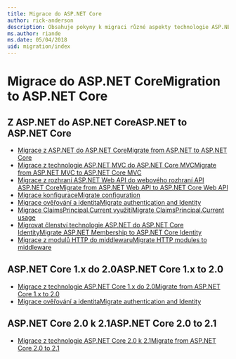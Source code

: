 ```yaml
---
title: Migrace do ASP.NET Core
author: rick-anderson
description: Obsahuje pokyny k migraci různé aspekty technologie ASP.NET 4.x ASP.NET Core.
ms.author: riande
ms.date: 05/04/2018
uid: migration/index
---
```

# <a name="migration-to-aspnet-core"></a><span data-ttu-id="4b4eb-103">Migrace do ASP.NET Core</span><span class="sxs-lookup"><span data-stu-id="4b4eb-103">Migration to ASP.NET Core</span></span>

## <a name="aspnet-to-aspnet-core"></a><span data-ttu-id="4b4eb-104">Z ASP.NET do ASP.NET Core</span><span class="sxs-lookup"><span data-stu-id="4b4eb-104">ASP.NET to ASP.NET Core</span></span>

* [<span data-ttu-id="4b4eb-105">Migrace z ASP.NET do ASP.NET Core</span><span class="sxs-lookup"><span data-stu-id="4b4eb-105">Migrate from ASP.NET to ASP.NET Core</span></span>](xref:migration/proper-to-2x/index)
* [<span data-ttu-id="4b4eb-106">Migrace z technologie ASP.NET MVC do ASP.NET Core MVC</span><span class="sxs-lookup"><span data-stu-id="4b4eb-106">Migrate from ASP.NET MVC to ASP.NET Core MVC</span></span>](xref:migration/mvc)
* [<span data-ttu-id="4b4eb-107">Migrace z rozhraní ASP.NET Web API do webového rozhraní API ASP.NET Core</span><span class="sxs-lookup"><span data-stu-id="4b4eb-107">Migrate from ASP.NET Web API to ASP.NET Core Web API</span></span>](xref:migration/webapi)
* [<span data-ttu-id="4b4eb-108">Migrace konfigurace</span><span class="sxs-lookup"><span data-stu-id="4b4eb-108">Migrate configuration</span></span>](xref:migration/configuration)
* [<span data-ttu-id="4b4eb-109">Migrace ověřování a identita</span><span class="sxs-lookup"><span data-stu-id="4b4eb-109">Migrate authentication and Identity</span></span>](xref:migration/identity)
* [<span data-ttu-id="4b4eb-110">Migrace ClaimsPrincipal.Current využití</span><span class="sxs-lookup"><span data-stu-id="4b4eb-110">Migrate ClaimsPrincipal.Current usage</span></span>](xref:migration/claimsprincipal-current)
* [<span data-ttu-id="4b4eb-111">Migrovat členství technologie ASP.NET do ASP.NET Core Identity</span><span class="sxs-lookup"><span data-stu-id="4b4eb-111">Migrate ASP.NET Membership to ASP.NET Core Identity</span></span>](xref:migration/proper-to-2x/membership-to-core-identity)
* [<span data-ttu-id="4b4eb-112">Migrace z modulů HTTP do middlewaru</span><span class="sxs-lookup"><span data-stu-id="4b4eb-112">Migrate HTTP modules to middleware</span></span>](xref:migration/http-modules)

## <a name="aspnet-core-1x-to-20"></a><span data-ttu-id="4b4eb-113">ASP.NET Core 1.x do 2.0</span><span class="sxs-lookup"><span data-stu-id="4b4eb-113">ASP.NET Core 1.x to 2.0</span></span>

* [<span data-ttu-id="4b4eb-114">Migrace z technologie ASP.NET Core 1.x do 2.0</span><span class="sxs-lookup"><span data-stu-id="4b4eb-114">Migrate from ASP.NET Core 1.x to 2.0</span></span>](xref:migration/1x-to-2x/index)
* [<span data-ttu-id="4b4eb-115">Migrace ověřování a identita</span><span class="sxs-lookup"><span data-stu-id="4b4eb-115">Migrate authentication and Identity</span></span>](xref:migration/1x-to-2x/identity-2x)

## <a name="aspnet-core-20-to-21"></a><span data-ttu-id="4b4eb-116">ASP.NET Core 2.0 k 2.1</span><span class="sxs-lookup"><span data-stu-id="4b4eb-116">ASP.NET Core 2.0 to 2.1</span></span>

* [<span data-ttu-id="4b4eb-117">Migrace z technologie ASP.NET Core 2.0 k 2.1</span><span class="sxs-lookup"><span data-stu-id="4b4eb-117">Migrate from ASP.NET Core 2.0 to 2.1</span></span>](xref:migration/20_21)
